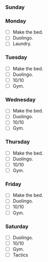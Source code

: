 ### Sunday


### Monday

- [ ] Make the bed.
- [ ] Duolingo.
- [ ] Laundry.

### Tuesday

- [ ] Make the bed.
- [ ] Duolingo.
- [ ] 10/10
- [ ] Gym.

### Wednesday

- [ ] Make the bed.
- [ ] Duolingo.
- [ ] 10/10
- [ ] Gym.

### Thursday

- [ ] Make the bed.
- [ ] Duolingo.
- [ ] 10/10
- [ ] Gym.

### Friday

- [ ] Make the bed.
- [ ] Duolingo.
- [ ] 10/10
- [ ] Gym.

### Saturday

- [ ] Duolingo.
- [ ] 10/10
- [ ] Gym.
- [ ] Tactics

